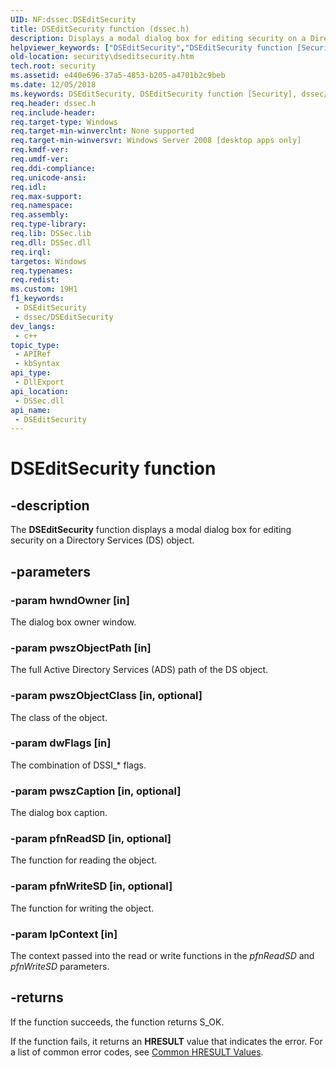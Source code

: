 ```yaml
---
UID: NF:dssec.DSEditSecurity
title: DSEditSecurity function (dssec.h)
description: Displays a modal dialog box for editing security on a Directory Services (DS) object.
helpviewer_keywords: ["DSEditSecurity","DSEditSecurity function [Security]","dssec/DSEditSecurity","security.dseditsecurity"]
old-location: security\dseditsecurity.htm
tech.root: security
ms.assetid: e440e696-37a5-4853-b205-a4701b2c9beb
ms.date: 12/05/2018
ms.keywords: DSEditSecurity, DSEditSecurity function [Security], dssec/DSEditSecurity, security.dseditsecurity
req.header: dssec.h
req.include-header: 
req.target-type: Windows
req.target-min-winverclnt: None supported
req.target-min-winversvr: Windows Server 2008 [desktop apps only]
req.kmdf-ver: 
req.umdf-ver: 
req.ddi-compliance: 
req.unicode-ansi: 
req.idl: 
req.max-support: 
req.namespace: 
req.assembly: 
req.type-library: 
req.lib: DSSec.lib
req.dll: DSSec.dll
req.irql: 
targetos: Windows
req.typenames: 
req.redist: 
ms.custom: 19H1
f1_keywords:
 - DSEditSecurity
 - dssec/DSEditSecurity
dev_langs:
 - c++
topic_type:
 - APIRef
 - kbSyntax
api_type:
 - DllExport
api_location:
 - DSSec.dll
api_name:
 - DSEditSecurity
---
```


# DSEditSecurity function


## -description

The <b>DSEditSecurity</b> function displays a modal dialog box for editing security on a Directory Services (DS) object.

## -parameters

### -param hwndOwner [in]

The dialog box owner window.

### -param pwszObjectPath [in]

The full Active Directory Services (ADS) path of the DS object.

### -param pwszObjectClass [in, optional]

The class of the object.

### -param dwFlags [in]

The combination of DSSI_* flags.

### -param pwszCaption [in, optional]

The dialog box caption.

### -param pfnReadSD [in, optional]

The function for reading the object.

### -param pfnWriteSD [in, optional]

The function for writing the object.

### -param lpContext [in]

The context passed into the read or write functions in the <i>pfnReadSD</i> and <i>pfnWriteSD</i> parameters.

## -returns

If the function succeeds, the function returns S_OK.

If the function fails, it returns an <b>HRESULT</b> value that indicates the error. For a list of common error codes, see <a href="https://docs.microsoft.com/windows/desktop/SecCrypto/common-hresult-values">Common HRESULT Values</a>.

